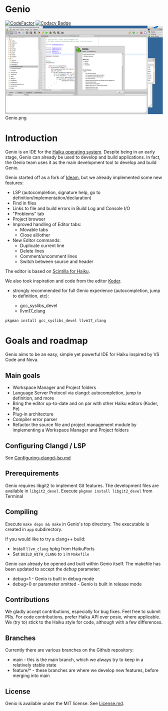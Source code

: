 Genio
================================================================================
[![CodeFactor](https://www.codefactor.io/repository/github/genio-the-haiku-ide/genio/badge)](https://www.codefactor.io/repository/github/genio-the-haiku-ide/genio)
[![Codacy Badge](https://app.codacy.com/project/badge/Grade/26f32bc4ecf2440d89c1932000405a4d)](https://app.codacy.com/gh/Genio-The-Haiku-IDE/Genio/dashboard?utm_source=gh&utm_medium=referral&utm_content=&utm_campaign=Badge_grade)
![Screenshot](https://github.com/Genio-The-Haiku-IDE/Genio/blob/main/data/screenshot/Genio-screenshot-2.0.png)
    Genio.png

# Introduction
Genio is an IDE for the [Haiku operating system](https://www.haiku-os.org).
Despite being in an early stage, Genio can already be used to develop and build applications.
In fact, the Genio team uses it as the main development tool to develop and build Genio.

Genio started off as a fork of [Ideam](https://github.com/AmosCaster/ideam), but we already implemented some new features:

* LSP (autocompletion, signature help, go to definition/implementation/declaration)
* Find in files
* Links to file and build errors in Build Log and Console I/O
* "Problems" tab
* Project browser
* Improved handling of Editor tabs:
  * Movable tabs
  * Close all/other
* New Editor commands:
  * Duplicate current line
  * Delete lines
  * Comment/uncomment lines
  * Switch between source and header

The editor is based on [Scintilla for Haiku](https://sourceforge.net/p/scintilla/haiku/ci/default/tree/).

We also took inspiration and code from the editor [Koder](https://github.com/KapiX/Koder).

* strongly recommended for full Genio experience (autocompletion, jump to definition, etc):

  * gcc_syslibs_devel
  * llvm17_clang

```
pkgman install gcc_syslibs_devel llvm17_clang
```

# Goals and roadmap
Genio aims to be an easy, simple yet powerful IDE for Haiku inspired by VS Code and Nova.

## Main goals

* Workspace Manager and Project folders
* Language Server Protocol via clangd: autocompletion, jump to definition, and more
* Bring the editor up-to-date and on par with other Haiku editors (Koder, Pe)
* Plug-in architecture
* Compiler error parser
* Refactor the source file and project management module by implementing a Workspace Manager and Project folders

## Configuring Clangd / LSP
See [Configuring-clangd-lsp.md](https://github.com/Genio-The-Haiku-IDE/Genio/blob/main/Configuring-clangd-lsp.md)

## Prerequirements
Genio requires libgit2 to implement Git features. The development files are available in `libgit2_devel`.
Execute `pkgman install libgit2_devel` from Terminal

## Compiling
Execute `make deps && make` in Genio's top directory.
The executable is created in `app` subdirectory.  

If you would like to try a clang++ build:

* Install `llvm_clang` hpkg from HaikuPorts
* Set `BUILD_WITH_CLANG` to `1` in `Makefile`

Genio can already be opened and built within Genio itself.
The makefile has been updated to accept the *debug* parameter:

* debug=1 - Genio is built in debug mode
* debug=0 or parameter omitted - Genio is built in release mode

## Contributions
We gladly accept contributions, especially for bug fixes. Feel free to submit PRs.
For code contributions, prefer Haiku API over posix, where applicable.
We (try to) stick to the Haiku style for code, although with a few differences.

## Branches
Currently there are various branches on the Github repository:

* main - this is the main branch, which we always try to keep in a relatively stable state
* feature/* - these branches are where we develop new features, before merging into main

## License
Genio is available under the MIT license. See [License.md](License.md).
